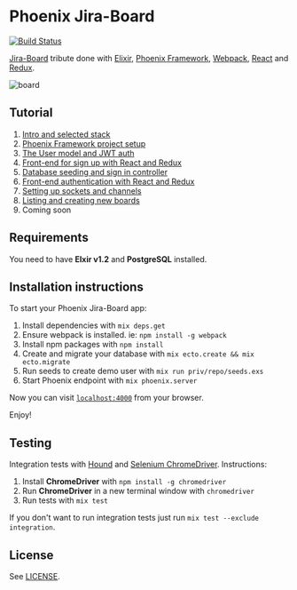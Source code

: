 # Phoenix Jira-Board
[![Build Status](https://travis-ci.org/bigardone/phoenix-trello.svg?branch=master)](https://travis-ci.org/bigardone/phoenix-trello)


[Jira-Board](http://trello.com) tribute done with [Elixir](https://github.com/elixir-lang/elixir), [Phoenix Framework](https://github.com/phoenixframework/phoenix), [Webpack](https://github.com/webpack/webpack), [React](https://github.com/facebook/react) and [Redux](https://github.com/rackt/redux).

![`board`](http://codeloveandboards.com/images/blog/trello_tribute_pt_1/sign-in-a8fa19da.jpg)

## Tutorial
  1. [Intro and selected stack](http://codeloveandboards.com/blog/2016/01/04/trello-tribute-with-phoenix-and-react-pt-1/)
  2. [Phoenix Framework project setup](http://codeloveandboards.com/blog/2016/01/11/trello-tribute-with-phoenix-and-react-pt-2/)
  3. [The User model and JWT auth](http://codeloveandboards.com/blog/2016/01/12/trello-tribute-with-phoenix-and-react-pt-3/)
  4. [Front-end for sign up with React and Redux](http://codeloveandboards.com/blog/2016/01/14/trello-tribute-with-phoenix-and-react-pt-4/)
  5. [Database seeding and sign in controller](http://codeloveandboards.com/blog/2016/01/18/trello-tribute-with-phoenix-and-react-pt-5/)
  6. [Front-end authentication with React and Redux](http://codeloveandboards.com/blog/2016/01/20/trello-tribute-with-phoenix-and-react-pt-6/)
  7. [Setting up sockets and channels](http://codeloveandboards.com/blog/2016/01/25/trello-tribute-with-phoenix-and-react-pt-7/)
  8. [Listing and creating new boards](http://codeloveandboards.com/blog/2016/01/28/trello-tribute-with-phoenix-and-react-pt-8/)
  9. Coming soon

## Requirements 
You need to have **Elxir v1.2** and **PostgreSQL** installed.

## Installation instructions
To start your Phoenix Jira-Board app:

  1. Install dependencies with `mix deps.get`
  2. Ensure webpack is installed. ie: `npm install -g webpack`
  3. Install npm packages with `npm install`
  4. Create and migrate your database with `mix ecto.create && mix ecto.migrate`
  5. Run seeds to create demo user with `mix run priv/repo/seeds.exs`
  6. Start Phoenix endpoint with `mix phoenix.server`

Now you can visit [`localhost:4000`](http://localhost:4000) from your browser.

Enjoy!

## Testing
Integration tests with [Hound](https://github.com/HashNuke/hound) and [Selenium ChromeDriver](https://github.com/SeleniumHQ/selenium/wiki/ChromeDriver). Instructions:

  1. Install **ChromeDriver** with `npm install -g chromedriver`
  2. Run **ChromeDriver** in a new terminal window with `chromedriver`
  3. Run tests with `mix test`

If you don't want to run integration tests just run `mix test --exclude integration`.

## License

See [LICENSE](LICENSE).
